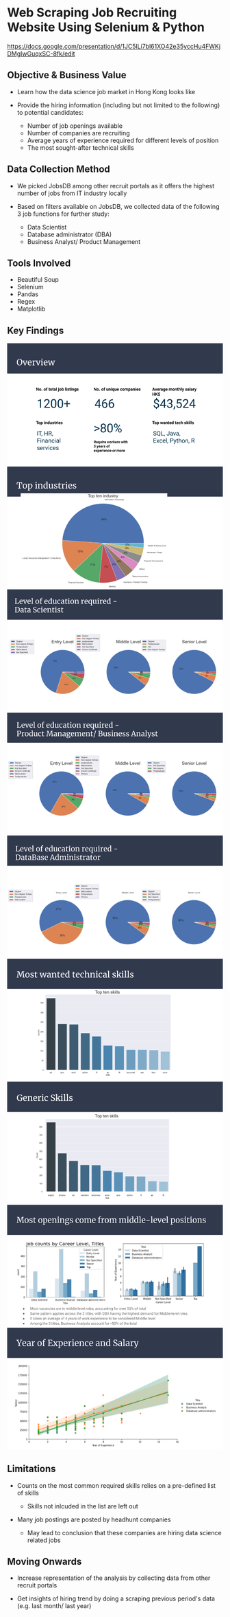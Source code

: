# Web Scraping Job Recruiting Website Using Selenium & Python

https://docs.google.com/presentation/d/1JC5lLi7bl61XO42e35yccHu4FWKjDMgIwGuqxSC-8fk/edit


## Objective & Business Value

* Learn how the data science job market in Hong Kong looks like

* Provide the hiring information (including but not limited to the following) to potential candidates:
  * Number of job openings available
  * Number of companies are recruiting
  * Average years of experience required for different levels of position
  * The most sought-after technical skills 


## Data Collection Method

* We picked JobsDB among other recruit portals as it offers the highest number of jobs from IT industry locally

* Based on filters available on JobsDB, we collected data of the following 3 job functions for further study:
  * Data Scientist
  * Database administrator (DBA)
  * Business Analyst/ Product Management


## Tools Involved

* Beautiful Soup
* Selenium
* Pandas
* Regex
* Matplotlib


## Key Findings

![alt Text](https://github.com/Cdarren3/WebScraping-JobMarketAnalysis/blob/main/img/202009_%20%20Web%20Scraping%20-%20JobsDB%20(0).png)
![alt text](https://github.com/Cdarren3/WebScraping-JobMarketAnalysis/blob/main/img/202009_%20%20Web%20Scraping%20-%20JobsDB%20(1).png)
![alt text](https://github.com/Cdarren3/WebScraping-JobMarketAnalysis/blob/main/img/202009_%20%20Web%20Scraping%20-%20JobsDB%20(2).png)
![alt text](https://github.com/Cdarren3/WebScraping-JobMarketAnalysis/blob/main/img/202009_%20%20Web%20Scraping%20-%20JobsDB%20(3).png)
![alt text](https://github.com/Cdarren3/WebScraping-JobMarketAnalysis/blob/main/img/202009_%20%20Web%20Scraping%20-%20JobsDB%20(4).png)
![alt text](https://github.com/Cdarren3/WebScraping-JobMarketAnalysis/blob/main/img/202009_%20%20Web%20Scraping%20-%20JobsDB%20(5).png)
![alt text](https://github.com/Cdarren3/WebScraping-JobMarketAnalysis/blob/main/img/202009_%20%20Web%20Scraping%20-%20JobsDB%20(6).png)
![alt text](https://github.com/Cdarren3/WebScraping-JobMarketAnalysis/blob/main/img/202009_%20%20Web%20Scraping%20-%20JobsDB%20(7).png)
![alt text](https://github.com/Cdarren3/WebScraping-JobMarketAnalysis/blob/main/img/202009_%20%20Web%20Scraping%20-%20JobsDB%20(8).png)

## Limitations

* Counts on the most common required skills relies on a pre-defined list of skills
  * Skills not inlcuded in the list are left out
  
* Many job postings are posted by headhunt companies 
  * May lead to conclusion that these companies are hiring data science related jobs


## Moving Onwards

* Increase representation of the analysis by collecting data from other recruit portals
  
* Get insights of hiring trend by doing a scraping previous period's data (e.g. last month/ last year)
